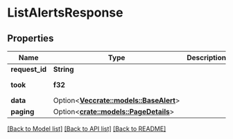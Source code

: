 # ListAlertsResponse

## Properties

Name | Type | Description | Notes
------------ | ------------- | ------------- | -------------
**request_id** | **String** |  | 
**took** | **f32** |  | [default to 0.0]
**data** | Option<[**Vec<crate::models::BaseAlert>**](BaseAlert.md)> |  | [optional]
**paging** | Option<[**crate::models::PageDetails**](PageDetails.md)> |  | [optional]

[[Back to Model list]](../README.md#documentation-for-models) [[Back to API list]](../README.md#documentation-for-api-endpoints) [[Back to README]](../README.md)


